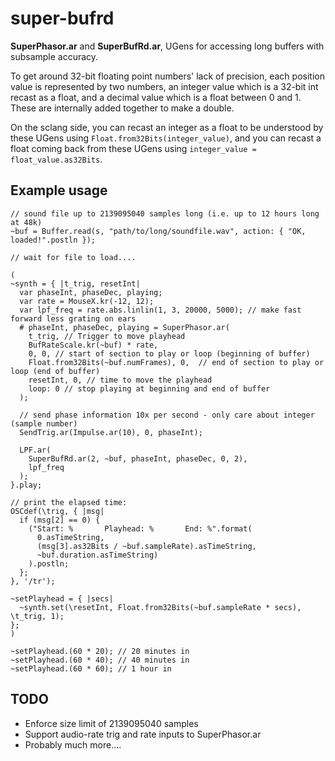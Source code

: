 # super-bufrd
**SuperPhasor.ar** and **SuperBufRd.ar**, UGens for accessing long buffers with subsample accuracy. 

To get around 32-bit floating point numbers' lack of precision, each position value is represented by two numbers, an integer value which is a 32-bit int recast as a float, and a decimal value which is a float between 0 and 1. These are internally added together to make a double.

On the sclang side, you can recast an integer as a float to be understood by these UGens using `Float.from32Bits(integer_value)`, and you can recast a float coming back from these UGens using `integer_value = float_value.as32Bits`.

## Example usage
```
// sound file up to 2139095040 samples long (i.e. up to 12 hours long at 48k)
~buf = Buffer.read(s, "path/to/long/soundfile.wav", action: { "OK, loaded!".postln });

// wait for file to load....

(
~synth = { |t_trig, resetInt|
  var phaseInt, phaseDec, playing;
  var rate = MouseX.kr(-12, 12);
  var lpf_freq = rate.abs.linlin(1, 3, 20000, 5000); // make fast forward less grating on ears
  # phaseInt, phaseDec, playing = SuperPhasor.ar(
    t_trig, // Trigger to move playhead
    BufRateScale.kr(~buf) * rate,
    0, 0, // start of section to play or loop (beginning of buffer)
    Float.from32Bits(~buf.numFrames), 0,  // end of section to play or loop (end of buffer)
    resetInt, 0, // time to move the playhead
    loop: 0 // stop playing at beginning and end of buffer
  );

  // send phase information 10x per second - only care about integer (sample number)
  SendTrig.ar(Impulse.ar(10), 0, phaseInt);

  LPF.ar(
    SuperBufRd.ar(2, ~buf, phaseInt, phaseDec, 0, 2),
    lpf_freq
  );
}.play;

// print the elapsed time:
OSCdef(\trig, { |msg|
  if (msg[2] == 0) {
    ("Start: %       Playhead: %       End: %".format(
      0.asTimeString,
      (msg[3].as32Bits / ~buf.sampleRate).asTimeString,
      ~buf.duration.asTimeString)
    ).postln;
  };
}, '/tr');

~setPlayhead = { |secs|
  ~synth.set(\resetInt, Float.from32Bits(~buf.sampleRate * secs), \t_trig, 1);
};
)

~setPlayhead.(60 * 20); // 20 minutes in
~setPlayhead.(60 * 40); // 40 minutes in
~setPlayhead.(60 * 60); // 1 hour in
```

## TODO
- Enforce size limit of 2139095040 samples
- Support audio-rate trig and rate inputs to SuperPhasor.ar
- Probably much more....
